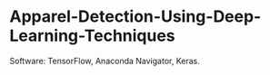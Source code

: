 # Apparel-Detection-Using-Deep-Learning-Techniques
Software: TensorFlow, Anaconda Navigator, Keras.
